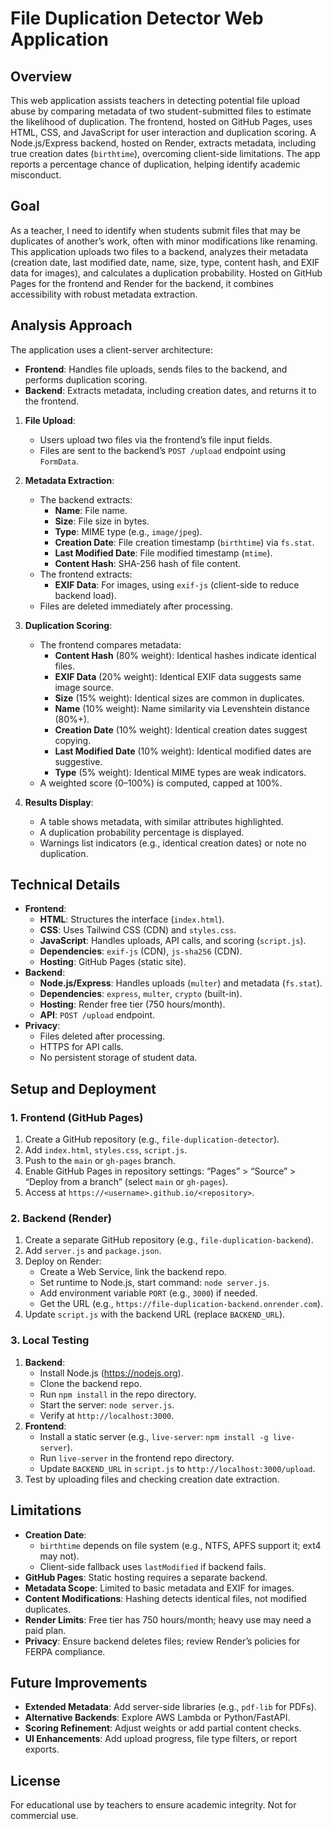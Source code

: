# File Duplication Detector Web Application

## Overview
This web application assists teachers in detecting potential file upload abuse by comparing metadata of two student-submitted files to estimate the likelihood of duplication. The frontend, hosted on GitHub Pages, uses HTML, CSS, and JavaScript for user interaction and duplication scoring. A Node.js/Express backend, hosted on Render, extracts metadata, including true creation dates (`birthtime`), overcoming client-side limitations. The app reports a percentage chance of duplication, helping identify academic misconduct.

## Goal
As a teacher, I need to identify when students submit files that may be duplicates of another’s work, often with minor modifications like renaming. This application uploads two files to a backend, analyzes their metadata (creation date, last modified date, name, size, type, content hash, and EXIF data for images), and calculates a duplication probability. Hosted on GitHub Pages for the frontend and Render for the backend, it combines accessibility with robust metadata extraction.

## Analysis Approach
The application uses a client-server architecture:
- **Frontend**: Handles file uploads, sends files to the backend, and performs duplication scoring.
- **Backend**: Extracts metadata, including creation dates, and returns it to the frontend.

1. **File Upload**:
   - Users upload two files via the frontend’s file input fields.
   - Files are sent to the backend’s `POST /upload` endpoint using `FormData`.

2. **Metadata Extraction**:
   - The backend extracts:
     - **Name**: File name.
     - **Size**: File size in bytes.
     - **Type**: MIME type (e.g., `image/jpeg`).
     - **Creation Date**: File creation timestamp (`birthtime`) via `fs.stat`.
     - **Last Modified Date**: File modified timestamp (`mtime`).
     - **Content Hash**: SHA-256 hash of file content.
   - The frontend extracts:
     - **EXIF Data**: For images, using `exif-js` (client-side to reduce backend load).
   - Files are deleted immediately after processing.

3. **Duplication Scoring**:
   - The frontend compares metadata:
     - **Content Hash** (80% weight): Identical hashes indicate identical files.
     - **EXIF Data** (20% weight): Identical EXIF data suggests same image source.
     - **Size** (15% weight): Identical sizes are common in duplicates.
     - **Name** (10% weight): Name similarity via Levenshtein distance (80%+).
     - **Creation Date** (10% weight): Identical creation dates suggest copying.
     - **Last Modified Date** (10% weight): Identical modified dates are suggestive.
     - **Type** (5% weight): Identical MIME types are weak indicators.
   - A weighted score (0–100%) is computed, capped at 100%.

4. **Results Display**:
   - A table shows metadata, with similar attributes highlighted.
   - A duplication probability percentage is displayed.
   - Warnings list indicators (e.g., identical creation dates) or note no duplication.

## Technical Details
- **Frontend**:
  - **HTML**: Structures the interface (`index.html`).
  - **CSS**: Uses Tailwind CSS (CDN) and `styles.css`.
  - **JavaScript**: Handles uploads, API calls, and scoring (`script.js`).
  - **Dependencies**: `exif-js` (CDN), `js-sha256` (CDN).
  - **Hosting**: GitHub Pages (static site).
- **Backend**:
  - **Node.js/Express**: Handles uploads (`multer`) and metadata (`fs.stat`).
  - **Dependencies**: `express`, `multer`, `crypto` (built-in).
  - **Hosting**: Render free tier (750 hours/month).
  - **API**: `POST /upload` endpoint.
- **Privacy**:
  - Files deleted after processing.
  - HTTPS for API calls.
  - No persistent storage of student data.

## Setup and Deployment
### 1. Frontend (GitHub Pages)
1. Create a GitHub repository (e.g., `file-duplication-detector`).
2. Add `index.html`, `styles.css`, `script.js`.
3. Push to the `main` or `gh-pages` branch.
4. Enable GitHub Pages in repository settings: “Pages” > “Source” > “Deploy from a branch” (select `main` or `gh-pages`).
5. Access at `https://<username>.github.io/<repository>`.

### 2. Backend (Render)
1. Create a separate GitHub repository (e.g., `file-duplication-backend`).
2. Add `server.js` and `package.json`.
3. Deploy on Render:
   - Create a Web Service, link the backend repo.
   - Set runtime to Node.js, start command: `node server.js`.
   - Add environment variable `PORT` (e.g., `3000`) if needed.
   - Get the URL (e.g., `https://file-duplication-backend.onrender.com`).
4. Update `script.js` with the backend URL (replace `BACKEND_URL`).

### 3. Local Testing
1. **Backend**:
   - Install Node.js (https://nodejs.org).
   - Clone the backend repo.
   - Run `npm install` in the repo directory.
   - Start the server: `node server.js`.
   - Verify at `http://localhost:3000`.
2. **Frontend**:
   - Install a static server (e.g., `live-server`: `npm install -g live-server`).
   - Run `live-server` in the frontend repo directory.
   - Update `BACKEND_URL` in `script.js` to `http://localhost:3000/upload`.
3. Test by uploading files and checking creation date extraction.

## Limitations
- **Creation Date**:
  - `birthtime` depends on file system (e.g., NTFS, APFS support it; ext4 may not).
  - Client-side fallback uses `lastModified` if backend fails.
- **GitHub Pages**: Static hosting requires a separate backend.
- **Metadata Scope**: Limited to basic metadata and EXIF for images.
- **Content Modifications**: Hashing detects identical files, not modified duplicates.
- **Render Limits**: Free tier has 750 hours/month; heavy use may need a paid plan.
- **Privacy**: Ensure backend deletes files; review Render’s policies for FERPA compliance.

## Future Improvements
- **Extended Metadata**: Add server-side libraries (e.g., `pdf-lib` for PDFs).
- **Alternative Backends**: Explore AWS Lambda or Python/FastAPI.
- **Scoring Refinement**: Adjust weights or add partial content checks.
- **UI Enhancements**: Add upload progress, file type filters, or report exports.

## License
For educational use by teachers to ensure academic integrity. Not for commercial use.